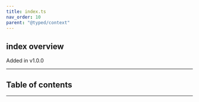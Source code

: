```yaml
---
title: index.ts
nav_order: 10
parent: "@typed/context"
---
```


## index overview

Added in v1.0.0

---

<h2 class="text-delta">Table of contents</h2>

---
